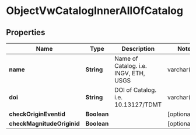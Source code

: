 

# ObjectVwCatalogInnerAllOfCatalog


## Properties

| Name | Type | Description | Notes |
|------------ | ------------- | ------------- | -------------|
|**name** | **String** | Name of Catalog. i.e. INGV, ETH, USGS | varchar(255) |  |
|**doi** | **String** | DOI of Catalog. i.e. 10.13127/TDMT | varchar(255) |  [optional] |
|**checkOriginEventid** | **Boolean** |  |  [optional] |
|**checkMagnitudeOriginid** | **Boolean** |  |  [optional] |



